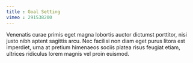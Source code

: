 ```yaml
---
title : Goal Setting
vimeo : 291538200
---
```

Venenatis curae primis eget magna lobortis auctor dictumst porttitor, nisi justo nibh aptent sagittis arcu. Nec facilisi non diam eget purus litora est imperdiet, urna at pretium himenaeos sociis platea risus feugiat etiam, ultrices ridiculus lorem magnis vel proin euismod.
